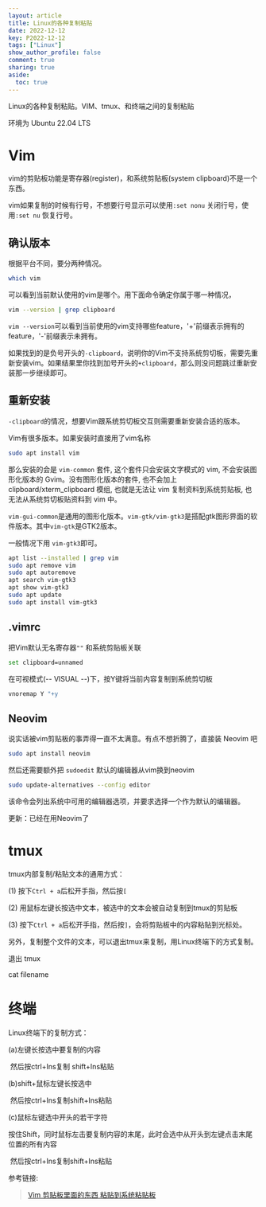 ```yaml
---
layout: article
title: Linux的各种复制粘贴
date: 2022-12-12
key: P2022-12-12
tags: ["Linux"]
show_author_profile: false
comment: true
sharing: true
aside:
  toc: true
---
```


Linux的各种复制粘贴。VIM、tmux、和终端之间的复制粘贴

<!--more-->

环境为 Ubuntu 22.04 LTS

# Vim

vim的剪贴板功能是寄存器(register)，和系统剪贴板(system clipboard)不是一个东西。

vim如果复制的时候有行号，不想要行号显示可以使用`:set nonu` 关闭行号，使用`:set nu` 恢复行号。

## 确认版本

根据平台不同，要分两种情况。

```bash
which vim
```

可以看到当前默认使用的vim是哪个。用下面命令确定你属于哪一种情况，

```bash
vim --version | grep clipboard
```

`vim --version`可以看到当前使用的vim支持哪些feature，'+'前缀表示拥有的feature，'-'前缀表示未拥有。

如果找到的是负号开头的`-clipboard`，说明你的Vim不支持系统剪切板，需要先重新安装vim。如果结果里你找到加号开头的`+clipboard`，那么则没问题跳过重新安装那一步继续即可。

## 重新安装

`-clipboard`的情况，想要Vim跟系统剪切板交互则需要重新安装合适的版本。

Vim有很多版本。如果安装时直接用了vim名称

```bash
sudo apt install vim
```

那么安装的会是 `vim-common` 套件, 这个套件只会安装文字模式的 vim, 不会安装图形化版本的 Gvim。没有图形化版本的套件, 也不会加上 clipboard/xterm_clipboard 模组, 也就是无法让 vim 复制资料到系统剪贴板, 也无法从系统剪切板贴资料到 vim 中。

`vim-gui-common`是通用的图形化版本。`vim-gtk/vim-gtk3`是搭配gtk图形界面的软件版本。其中`vim-gtk`是GTK2版本。

一般情况下用 `vim-gtk3`即可。

```bash
apt list --installed | grep vim
sudo apt remove vim
sudo apt autoremove
apt search vim-gtk3
apt show vim-gtk3
sudo apt update
sudo apt install vim-gtk3
```

## .vimrc

把Vim默认无名寄存器`""` 和系统剪贴板关联

```bash
set clipboard=unnamed
```

在可视模式(-- VISUAL --)下，按Y键将当前内容复制到系统剪切板

```bash
vnoremap Y "+y
```

## Neovim

说实话被vim剪贴板的事弄得一直不太满意。有点不想折腾了，直接装 Neovim 吧

```bash
sudo apt install neovim
```

然后还需要额外把 `sudoedit` 默认的编辑器从vim换到neovim

```bash
sudo update-alternatives --config editor
```

该命令会列出系统中可用的编辑器选项，并要求选择一个作为默认的编辑器。

更新：已经在用Neovim了

# tmux

tmux内部复制/粘贴文本的通用方式：

(1) 按下`Ctrl + a`后松开手指，然后按`[`

(2) 用鼠标左键长按选中文本，被选中的文本会被自动复制到tmux的剪贴板

(3) 按下`Ctrl + a`后松开手指，然后按`]`，会将剪贴板中的内容粘贴到光标处。

另外，复制整个文件的文本，可以退出tmux来复制，用Linux终端下的方式复制。

退出 tmux

cat filename

# 终端

Linux终端下的复制方式：

(a)左键长按选中要复制的内容

​ 然后按ctrl+Ins复制 shift+Ins粘贴

(b)shift+鼠标左键长按选中

​ 然后按ctrl+Ins复制shift+Ins粘贴

(c)鼠标左键选中开头的若干字符

​ 按住Shift，同时鼠标左击要复制内容的末尾，此时会选中从开头到左键点击末尾位置的所有内容

​ 然后按ctrl+Ins复制shift+Ins粘贴

参考链接:

> [Vim 剪贴板里面的东西 粘贴到系统粘贴板](https://www.zhihu.com/question/19863631/answer/442180294)
